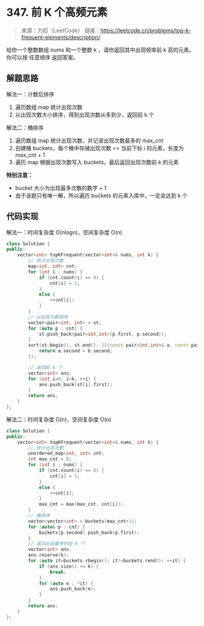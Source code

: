 ﻿# 347. 前 K 个高频元素
> 来源：力扣（LeetCode）
链接：https://leetcode.cn/problems/top-k-frequent-elements/description/

给你一个整数数组 nums 和一个整数 k ，请你返回其中出现频率前 k 高的元素。你可以按 任意顺序 返回答案。

## 解题思路
解法一：计数后排序
1. 遍历数组 map 统计出现次数
2. 以出现次数大小排序，得到出现次数从多到少，返回前 k 个


解法二：桶排序
1. 遍历数组 map 统计出现次数，并记录出现次数最多的 max_cnt
2. 创建桶 buckets，每个桶中存储出现次数 == 当前下标 i 的元素，长度为 max_cnt + 1
3. 遍历 map 根据出现次数写入 buckets，最后返回出现次数前 k 的元素

**特别注意：**
- bucket 大小为出现最多次数的数字 + 1
- 由于该题只有唯一解，所以遍历 buckets 的元素入库中，一定会达到 k 个



## 代码实现
解法一：时间复杂度 O(nlogn)，空间复杂度 O(n)
```cpp
class Solution {
public:
    vector<int> topKFrequent(vector<int>& nums, int k) {
        // 统计出现次数
        map<int, int> cnt;
        for (int i : nums) {
            if (cnt.count(i) == 0) {
                cnt[i] = 1;
            }
            else {
                ++cnt[i];
            }
        }
        // 以出现次数排序
        vector<pair<int, int> > st;
        for (auto p : cnt) {
            st.push_back(pair<int,int>(p.first, p.second));
        }
        sort(st.begin(), st.end(), [](const pair<int,int>& a, const pair<int,int>& b) {
            return a.second > b.second;
        });

        // 返回前 k 个
        vector<int> ans;
        for (int i=0; i<k; ++i) {
            ans.push_back(st[i].first);
        }
        return ans;
    }
};
```

解法二：时间复杂度 O(n)，空间复杂度 O(n)
```cpp
class Solution {
public:
    vector<int> topKFrequent(vector<int>& nums, int k) {
        // 统计出现次数
        unordered_map<int, int> cnt;
        int max_cnt = 0;
        for (int i : nums) {
            if (cnt.count(i) == 0) {
                cnt[i] = 1;
            }
            else {
                ++cnt[i];
            }
            max_cnt = max(max_cnt, cnt[i]);
        }
        // 桶排序
        vector<vector<int> > buckets(max_cnt+1);
        for (auto& p : cnt) {
            buckets[p.second].push_back(p.first);
        }
        // 返回出现最多的前 k 个
        vector<int> ans;
        ans.reserve(k);
        for (auto it=buckets.rbegin(); it!=buckets.rend(); ++it) {
            if (ans.size() >= k) {
                break;
            }
            for (auto e : *it) {
                ans.push_back(e);
            }
        }
        return ans;
    }
};
```